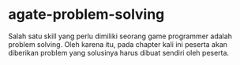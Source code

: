 # agate-problem-solving
Salah satu skill yang perlu dimiliki seorang game programmer adalah problem solving. Oleh karena itu, pada chapter kali ini peserta akan diberikan problem yang solusinya harus dibuat sendiri oleh peserta.
